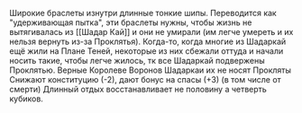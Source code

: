 
Широкие браслеты изнутри длинные тонкие шипы.
Переводится как "удерживающая пытка", эти браслеты нужны, чтобы жизнь не вытягивалась из [[Шадар Кай]] и они не умирали (им легче умереть и их нельзя вернуть из-за Проклятья).
Когда-то, когда многие из Шадаркай ещё жили на Плане Теней, некоторые из них сбежали оттуда и начали носить такие, чтобы легче жилось, тк все Шадаркай подвержены Проклятью. 
Верные Королеве Воронов Шадаркаи их не носят
Прокляты
Снижают конституцию (-2), дают бонус на спасы (+3) (в том числе от смерти)
Длинный отдых восстанавливает не половину а четверть кубиков.

